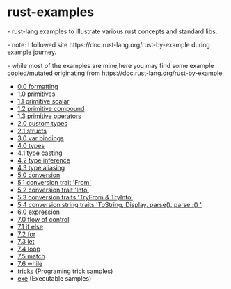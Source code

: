 # rust-examples

<p>- rust-lang examples to illustrate various rust concepts and standard libs.</p>
<p>- note: I followed site https://doc.rust-lang.org/rust-by-example during example journey.</p>
<p>- while most of the examples are mine,here you may find some example copied/mutated originating from https://doc.rust-lang.org/rust-by-example. </p>

- [0.0 formatting](/src/fmt)
- [1.0 primitives](/src/primitives)
- [1.1 primitive scalar](/src/primitives/scalar)
- [1.2 primitive compound](/src/primitives/compound)
- [1.3 primitive operators](/src/primitives/ops)
- [2.0 custom types](/src/custom_types)
- [2.1 structs](/src/structs)
- [3.0 var bindings](/src/var_bindings)
- [4.0 types](/src/types)
- [4.1 type casting](/src/types/casting)
- [4.2 type inference](/src/types/inference)
- [4.3 type aliasing](/src/types/aliasing)
- [5.0 conversion](/src/conversion)
- [5.1 conversion trait 'From'](/src/conversion/from)
- [5.2 conversion trait 'Into'](/src/conversion/into)
- [5.3 conversion traits 'TryFrom & TryInto'](/src/conversion/try)
- [5.4 conversion string traits 'ToString, Display, parse(), parse::<Type>() '](/src/conversion/try)
- [6.0 expression](/src/expression)
- [7.0 flow of control](/src/flow)
- [7.1 if else](/flow/if_else)
- [7.2 for ](/flow/for)
- [7.3 let ](/flow/let)
- [7.4 loop ](/flow/loop)
- [7.5 match ](/flow/match)
- [7.6 while ](/flow/while)
- [tricks](/src/tricks) (Programing trick samples)
- [exe](/src/exe) (Executable samples)
